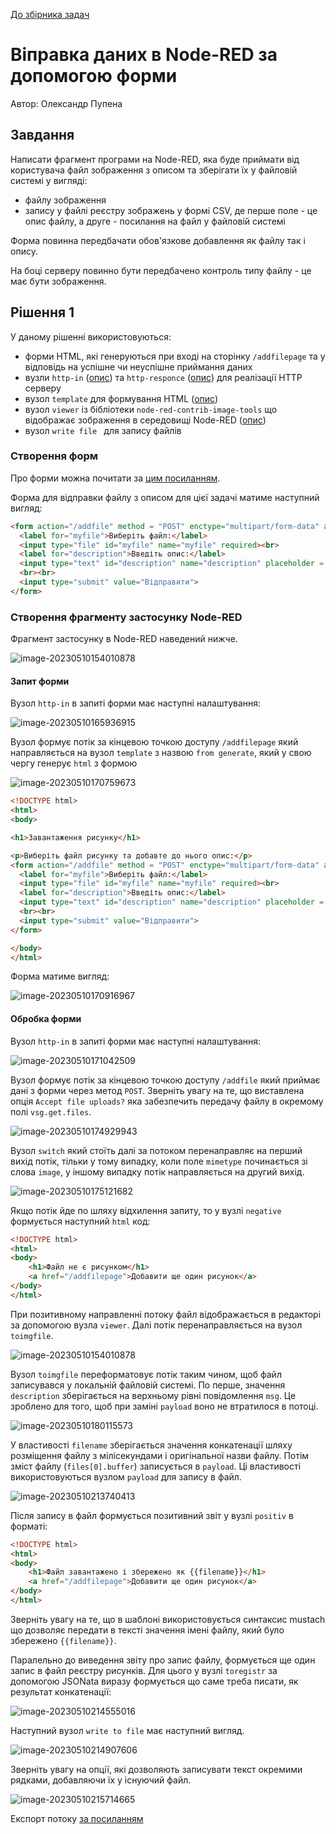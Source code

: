 [До збірника задач](README.md)

# Віправка даних в Node-RED за допомогою форми

Автор: Олександр Пупена

## Завдання

Написати фрагмент програми на Node-RED, яка буде приймати від користувача файл зображення з описом та зберігати їх у файловій системі у вигляді:

- файлу зображення
- запису у файлі реєстру зображень у формі CSV, де перше поле - це опис файлу, а друге - посилання на файл у файловій системі

Форма повинна передбачати обов'язкове добавлення як файлу так і опису.

На боці серверу повинно бути передбачено контроль типу файлу - це має бути зображення.

## Рішення 1

У даному рішенні використовуються:

- форми HTML, які генеруються при вході на сторінку `/addfilepage` та у відповідь на успішне чи неуспішне приймання даних 
- вузли `http-in` ([опис](https://github.com/pupenasan/NodeREDGuidUKR/blob/master/http/httpin.md)) та `http-responce` ([опис](https://github.com/pupenasan/NodeREDGuidUKR/blob/master/http/httpresponse.md)) для реалізації HTTP серверу 
- вузол `template` для формування HTML ([опис](https://github.com/pupenasan/NodeREDGuidUKR/blob/master/base/1_4_1.md#template-%D1%88%D0%B0%D0%B1%D0%BB%D0%BE%D0%BD))
- вузол `viewer` із бібліотеки `node-red-contrib-image-tools` що відображає зображення в середовищі Node-RED ([опис](https://github.com/pupenasan/NodeREDGuidUKR/tree/master/image))   
- вузол `write file ` для запису файлів

### Створення форм

Про форми можна почитати за [цим посиланням](https://pupenasan.github.io/ProgIngContrSystems/%D0%94%D0%BE%D0%B2%D1%96%D0%B4%D0%BD%D0%B8%D0%BA%D0%B8/htmlcss/html_form.html). 

Форма для відправки файлу з описом для цієї задачі матиме наступний вигляд:

```html
<form action="/addfile" method = "POST" enctype="multipart/form-data" accept-charset="utf-8">
  <label for="myfile">Виберіть файл:</label>
  <input type="file" id="myfile" name="myfile" required><br>
  <label for="description">Введіть опис:</label>
  <input type="text" id="description" name="description" placeholder = "Опис рисунку" size = "50" required>
  <br><br>
  <input type="submit" value="Відправити">
</form>
```

### Створення фрагменту застосунку Node-RED

Фрагмент застосунку в Node-RED наведений нижче.

![image-20230510154010878](media/image-20230510154010878.png)

#### Запит форми

Вузол `http-in` в запиті форми має наступні налаштування:

![image-20230510165936915](media/image-20230510165936915.png)

Вузол формує потік за кінцевою точкою доступу `/addfilepage` який направляється на вузол `template` з назвою `from generate`, який у свою чергу генерує `html` з формою 

![image-20230510170759673](media/image-20230510170759673.png)

```html
<!DOCTYPE html>
<html>
<body>

<h1>Завантаження рисунку</h1>

<p>Виберіть файл рисунку та добавте до нього опис:</p>
<form action="/addfile" method = "POST" enctype="multipart/form-data" accept-charset="utf-8">
  <label for="myfile">Виберіть файл:</label>
  <input type="file" id="myfile" name="myfile" required><br>
  <label for="description">Введіть опис:</label>
  <input type="text" id="description" name="description" placeholder = "Опис рисунку" size = "50" required>
  <br><br>
  <input type="submit" value="Відправити">
</form>

</body>
</html>
```

Форма матиме вигляд:

![image-20230510170916967](media/image-20230510170916967.png)

#### Обробка форми

Вузол `http-in` в запиті форми має наступні налаштування:

 ![image-20230510171042509](media/image-20230510171042509.png)

Вузол формує потік за кінцевою точкою доступу `/addfile` який приймає дані з форми через метод `POST`. Зверніть увагу на те, що виставлена опція `Accept file uploads?` яка забезпечить передачу файлу в окремому полі `vsg.get.files`. 

![image-20230510174929943](media/image-20230510174929943.png)

Вузол `switch` який стоїть далі за потоком перенаправляє на перший вихід потік, тільки у тому випадку, коли поле `mimetype` починається зі слова `image`, у іншому випадку потік направляється на другий вихід.

![image-20230510175121682](media/image-20230510175121682.png)

Якщо потік йде по шляху відхилення запиту, то у вузлі `negative` формується наступний `html` код:

```html
<!DOCTYPE html>
<html>
<body>
	<h1>Файл не є рисунком</h1>
	<a href="/addfilepage">Добавити ще один рисунок</a>
</body>
</html>
```

При позитивному направленні потоку файл відображається в редакторі за допомогою вузла `viewer`. Далі потік перенаправляється на вузол `toimgfile`.

![image-20230510154010878](media/image-202305101540108781.png)

Вузол `toimgfile` переформатовує потік таким чином, щоб файл записувався у локальній файловій системі. По перше, значення `description` зберігається на верхньому рівні повідомлення `msg`. Це зроблено для того, щоб при заміні `payload` воно не втратилося в потоці.  

![image-20230510180115573](media/image-20230510180115573.png)

У властивості `filename` зберігається значення конкатенації шляху розміщення файлу з мілісекундами і оригінальної назви файлу. Потім зміст файлу (`files[0].buffer`) записується в `payload`. Ці властивості використовуються вузлом `payload` для запису в файл.

![image-20230510213740413](media/image-20230510213740413.png)  

Після запису в файл формується позитивний звіт у вузлі `positiv` в форматі:

```html
<!DOCTYPE html>
<html>
<body>
	<h1>Файл завантажено і збережено як {{filename}}</h1>
	<a href="/addfilepage">Добавити ще один рисунок</a>
</body>
</html>
```

Зверніть увагу на те, що в шаблоні використовується синтаксис mustach що дозволяє передати в тексті значення імені файлу, який було збережено  `{{filename}}`.

Паралельно до виведення звіту про запис файлу, формується ще один запис в файл реєстру рисунків. Для цього у вузлі `toregistr` за допомогою JSONata виразу формується що саме треба писати, як результат конкатенації:

![image-20230510214555016](media/image-20230510214555016.png)

 Наступний вузол `write to file` має наступний вигляд. 

![image-20230510214907606](media/image-20230510214907606.png)

Зверніть увагу на опції, які дозволяють записувати текст окремими рядками, добавляючи їх у існуючий файл.

![image-20230510215714665](media/image-20230510215714665.png) 

Експорт потоку [за посиланням](htmlform.json)

